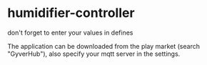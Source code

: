# humidifier-controller
don't forget to enter your values in defines

The application can be downloaded from the play market (search "GyverHub"), also specify your mqtt server in the settings.
